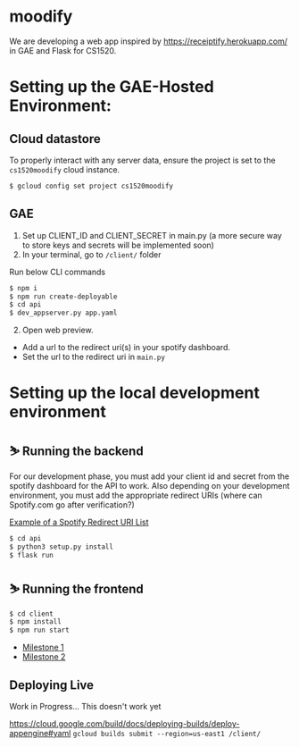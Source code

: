 # moodify

We are developing a web app inspired by https://receiptify.herokuapp.com/ in GAE and Flask for CS1520.

# Setting up the GAE-Hosted Environment:

## Cloud datastore

To properly interact with any server data, ensure the project is set to the `cs1520moodify` cloud instance.

```bash
$ gcloud config set project cs1520moodify
```

## GAE

1. Set up CLIENT_ID and CLIENT_SECRET in main.py (a more secure way to store keys and secrets will be implemented soon)
1. In your terminal, go to `/client/` folder

Run below CLI commands

```bash
$ npm i
$ npm run create-deployable
$ cd api
$ dev_appserver.py app.yaml
```

2. Open web preview.

- Add a url to the redirect uri(s) in your spotify dashboard.
- Set the url to the redirect uri in `main.py`

# Setting up the local development environment

## ⛷ Running the backend

For our development phase, you must add your client id and secret from the spotify dashboard for the API to work. Also depending on your development environment, you must add the appropriate redirect URIs (where can Spotify.com go after verification?)

[Example of a Spotify Redirect URI List](https://user-images.githubusercontent.com/42332446/200457221-f1236cea-b44a-4050-adf6-7513b8d10963.png)

```bash
$ cd api
$ python3 setup.py install
$ flask run
```

## ⛷ Running the frontend

```bash
$ cd client
$ npm install
$ npm run start
```

- [Milestone 1](https://youtu.be/dSuuu2swJ7s)
- [Milestone 2](https://www.youtube.com/watch?v=nW4ZB0cE-kU&ab_channel=JeffersonLeonata)

## Deploying Live

Work in Progress... This doesn't work yet

https://cloud.google.com/build/docs/deploying-builds/deploy-appengine#yaml
`gcloud builds submit --region=us-east1 /client/`
